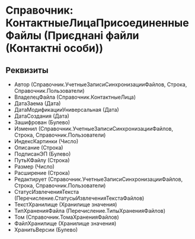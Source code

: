 ﻿# Справочник: КонтактныеЛицаПрисоединенныеФайлы (Приєднані файли (Контактні особи))

## Реквизиты

- Автор (Справочник.УчетныеЗаписиСинхронизацииФайлов, Строка, Справочник.Пользователи)
- ВладелецФайла (Справочник.КонтактныеЛица)
- ДатаЗаема (Дата)
- ДатаМодификацииУниверсальная (Дата)
- ДатаСоздания (Дата)
- Зашифрован (Булево)
- Изменил (Справочник.УчетныеЗаписиСинхронизацииФайлов, Строка, Справочник.Пользователи)
- ИндексКартинки (Число)
- Описание (Строка)
- ПодписанЭП (Булево)
- ПутьКФайлу (Строка)
- Размер (Число)
- Расширение (Строка)
- Редактирует (Справочник.УчетныеЗаписиСинхронизацииФайлов, Строка, Справочник.Пользователи)
- СтатусИзвлеченияТекста (Перечисление.СтатусыИзвлеченияТекстаФайлов)
- ТекстХранилище (Хранилище значения)
- ТипХраненияФайла (Перечисление.ТипыХраненияФайлов)
- Том (Справочник.ТомаХраненияФайлов)
- ФайлХранилище (Хранилище значения)
- ХранитьВерсии (Булево)


